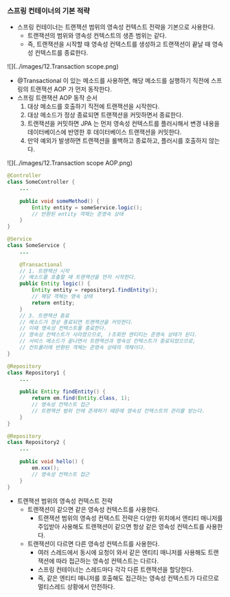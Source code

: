 ###  스프링 컨테이너의 기본 적략

* 스프링 컨테이너는 트랜잭션 범위의 영속성 컨텍스트 전략을 기본으로 사용한다.
    * 트랜잭션의 범위와 영속성 컨텍스트의 생존 범위는 같다.
    * 즉, 트랜잭션을 시작할 때 영속성 컨텍스트를 생성하고 트랜잭션이 끝날 때 영속성 컨텍스트를 종료한다.

![](../images/12.Transaction scope.png)

* @Transactional 이 있는 메소드를 사용하면, 해당 메소드를 실행하기 직전에 스프링의 트랜잭션 AOP 가 먼저 동작한다.
* 스프링 트랜잭션 AOP 동작 순서
    1. 대상 메소드를 호출하기 직전에 트랜잭션을 시작한다.
    2. 대상 메소드가 정상 종료되면 트랜잭션을 커밋하면서 종료한다.
    3. 트랜잭션을 커밋하면 JPA 는 먼저 영속성 컨텍스트를 플러시해서 변경 내용을 데이터베이스에 반영한 후 데이터베이스 트랜잭션을 커밋한다.
    4. 만약 예외가 발생하면 트랜잭션을 롤백하고 종료하고, 플러시를 호출하지 않는다.

![](../images/12.Transaction scope AOP.png)

```java
@Controller
class SomeController {
    ...
    
    public void someMethod() {
        Entity entity = someService.logic();
        // 반환된 entity 객체는 준영속 상태
    }
}

@Service
class SomeService {
    ...
    
    @Transactional
    // 1. 트랜잭션 시작
    // 메소드를 호출할 때 트랜잭션을 먼저 시작한다.
    public Entity logic() {
        Entity entity = repository1.findEntity();
        // 해당 객체는 영속 상태
        return entity;
    }
    // 3. 트랜잭션 종료
    // 메소드가 정상 종료되면 트랜잭션을 커밋한다.
    // 이때 영속성 컨텍스트를 종료한다.
    // 영속성 컨텍스트가 사라졌으므로, ㅏ조회한 엔티티는 준영속 상태가 된다.
    // 서비스 메소드가 끝나면서 트랜잭션과 영속성 컨텍스트가 종료되었으므로,
    // 컨트롤러에 반환된 객체는 준영속 상태의 객체이다.
}

@Repository
class Repository1 {
    ...
    
    public Entity findEntity() {
        return em.find(Entity.class, 1);
        // 영속성 컨텍스트 접근
        // 트랜잭션 범위 안에 존재하기 때문에 영속성 컨텍스트의 관리를 받는다.
    }
}

@Repository
class Repository2 {
    ...
    
    public void hello() {
        em.xxx();
        // 영속성 컨텍스트 접근
    }
}
```

* 트랜잭션 범위의 영속성 컨텍스트 전략
    * 트랜잭션이 같으면 같은 영속성 컨텍스트를 사용한다.
        * 트랜잭션 범위의 영속성 컨텍스트 전략은 다양한 위치에서 엔티티 매니저를 주입받아 사용해도 트랜잭션이 같으면 항상 같은 영속성 컨텍스트를 사용한다.
    * 트랜잭션이 다르면 다른 영속성 컨텍스트를 사용한다.
        * 여러 스레드에서 동시에 요청이 와서 같은 엔티티 매니저를 사용해도 트랜잭션에 따라 접근하는 영속성 컨텍스트는 다르다.
        * 스프링 컨테이너는 스레드마다 각각 다른 트랜잭션을 할당한다.
        * 즉, 같은 엔티티 매니저를 호출해도 접근하는 영속성 컨텍스트가 다르므로 멀티스레드 상황에서 안전하다.

